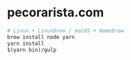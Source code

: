 # pecorarista.com

```bash
# Linux + Linuxbrew / macOS + Homebrew
brew install node yarn
yarn install
$(yarn bin)/gulp
```
